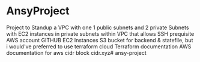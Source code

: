 # AnsyProject
Project to Standup a VPC with one 1 public subnets and 2 private  Subnets with EC2 instances in private subnets within VPC that allows SSH
prequisite
AWS account
GITHUB
EC2 Instances
S3 bucket for backend & statefile, but i would've preferred to use terraform cloud
Terraform documentation
AWS documentation for aws 
cidr block cidr.xyz# ansy-project
